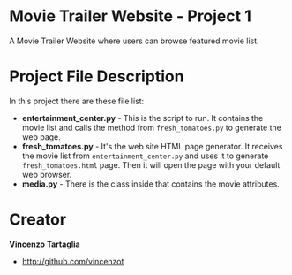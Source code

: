 # Movie Trailer Website - Project 1
A Movie Trailer Website where users can browse featured movie list.

# Project File Description
In this project there are these file list:
* **entertainment_center.py** - This is the script to run. It contains the movie list and calls the method from `fresh_tomatoes.py` to generate the web page.
* **fresh_tomatoes.py** - It's the web site HTML page generator. It receives the movie list from `entertainment_center.py` and uses it to generate `fresh_tomatoes.html` page. Then it will open the page with your default web browser.
* **media.py** - There is the class inside that contains the movie attributes.

# Creator

**Vincenzo Tartaglia**

  - http://github.com/vincenzot
